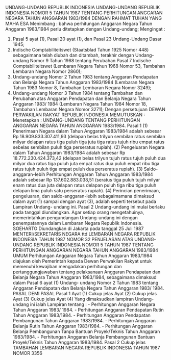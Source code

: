  UNDANG-UNDANG REPUBLIK INDONESIA UNDANG-UNDANG REPUBLIK INDONESIA NOMOR 5 TAHUN 1987 TENTANG PERHITUNGAN ANGGARAN NEGARA TAHUN ANGGARAN 1983/1984
DENGAN RAHMAT TUHAN YANG MAHA ESA
Menimbang :
 bahwa perhitungan Anggaran Negara Tahun Anggaran 1983/1984 perlu ditetapkan dengan Undang-undang;
Mengingat :

1. Pasal 5 ayat (1), Pasal 20 ayat (1), dan Pasal 23 Undang-Undang Dasar 1945;
2. Indische Comptabiliteitswet (Staatsblad Tahun 1925 Nomor 448) sebagaimana telah diubah dan ditambah, terakhir dengan Undang-undang Nomor 9 Tahun 1968 tentang Perubahan Pasal 7 Indische Comptabiliteitswet (Lembaran Negara Tahun 1968 Nomor 53, Tambahan Lembaran Negara Nomor 2860);
3. Undang-undang Nomor 2 Tahun 1983 tentang Anggaran Pendapatan dan Belanja Negara Tahun Anggaran 1983/1984 (Lembaran Negara Tahun 1983 Nomor 8, Tambahan Lembaran Negara Nomor 3249);
4. Undang-undang Nomor 3 Tahun 1984 tentang Tambahan dan Perubahan atas Anggaran Pendapatan dan Belanja Negara Tahun Anggaran 1983/ 1984 (Lembaran Negara Tahun 1984 Nomor 18, Tambahan Lembaran Negara Nomor 3271); Dengan persetujuan DEWAN PERWAKILAN RAKYAT REPUBLIK INDONESIA
MEMUTUSKAN :
 Menetapkan : UNDANG-UNDANG TENTANG PERHITUNGAN ANGGARAN NEGARA TAHUN ANGGARAN 1983/1984.
Pasal 1
(1) Penerimaan Negara dalam Tahun Anggaran 1983/1984 adalah sebesar Rp 18.909.833.307.411,93 (delapan belas trilyun sembilan ratus sembilan milyar delapan ratus tiga puluh tiga juta tiga ratus tujuh ribu empat ratus sebelas sembilan puluh tiga perseratus rupiah).
(2) Pengeluaran Negara dalam Tahun Anggaran 1983/1984 adalah sebesar Rp 18.772.230.424.373,42 (delapan belas trilyun tujuh ratus tujuh puluh dua milyar dua ratus tiga puluh juta empat ratus dua puluh empat ribu tiga ratus tujuh puluh tiga empat puluh dua perseratus rupiah).
(3) Saldo-anggaran-lebih Perhitungan Anggaran Tahun Anggaran 1983/1984 adalah sebesar Rp 137.602.883.038,51 (seratus tiga puluh tujuh milyar enam ratus dua juta delapan ratus delapan puluh tiga ribu tiga puluh delapan lima puluh satu perseratus rupiah).
(4) Perincian penerimaan, pengeluaran, dan saldo-anggaran-lebih sebagaimamana dimaksud dalam ayat (1) sampai dengan ayat (3), adalah seperti tersebut pada Lampiran Undang- undang ini.
Pasal 2
Undang-undang ini mulai berlaku pada tanggal diundangkan. Agar setiap orang mengetahuinya, memerintahkan pengundangan Undang-undang ini dengan penempatannya dalam Lembaran Negara Republik Indonesia. SOEHARTO Diundangkan di Jakarta pada tanggal 25 Juli 1987 MENTERI/SEKRETARIS NEGARA ttd LEMBARAN NEGARA REPUBLIK INDONESIA TAHUN 1987 NOMOR 32 PENJELASAN ATAS UNDANG-UNDANG REPUBLIK INDONESIA NOMOR 5 TAHUN 1987 TENTANG PERHITUNGAN ANGGARAN NEGARA TAHUN ANGGARAN 1983/1984 UMUM Perhitungan Anggaran Negara Tahun Anggaran 1983/1984 diajukan oleh Pemerintah kepada Dewan Perwakilan Rakyat untuk memenuhi kewajiban mengadakan perhitungan dan pertanggungjawaban tentang pelaksanaan Anggaran Pendapatan dan Belanja Negara Tahun Anggaran 1983/1984, sebagaimana dimaksud dalam Pasal 6 ayat (1) Undang- undang Nomor 2 Tahun 1983 tentang Anggaran Pendapatan dan Belanja Negara Tahun Anggaran 1983/ 1984. PASAL DEMI PASAL Pasal 1 Ayat (1) Cukup jelas Ayat (2) Cukup jelas Ayat (3) Cukup jelas Ayat (4) Yang dimaksudkan lampiran Undang-undang ini ialah Lampiran tentang : - Perhitungan Anggaran Negara Tahun Anggaran 1983/ 1984. - Perhitungan Anggaran Pendapatan Rutin Tahun Anggaran 1983/1984. - Perhitungan Anggaran Pendapatan Pembangunan Tahun Anggaran 1983/1984. - Perhitungan Anggaran Belanja Rutin Tahun Anggaran 1983/1984. - Perhitungan Anggaran Belanja Pembangunan Tanpa Bantuan Proyek/Teknis Tahun Anggaran 1983/1984. - Perhitungan Anggaran Belanja Pembangunan Bantuan Proyek/Teknis Tahun Anggaran 1983/1984. Pasal 2 Cukup jelas TAMBAHAN LEMBARAN NEGARA REPUBLIK INDONESIA TAHUN 1987 NOMOR 3356